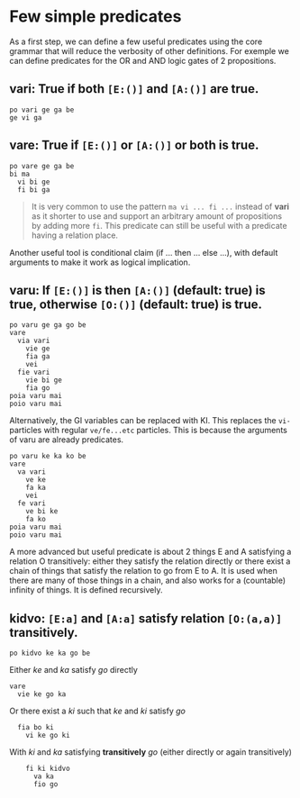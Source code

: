 # Few simple predicates

As a first step, we can define a few useful predicates using the core grammar
that will reduce the verbosity of other definitions. For exemple we can define
predicates for the OR and AND logic gates of 2 propositions.

<spoiler>


__vari:__ True if both `[E:()]` and `[A:()]` are true. 
---
```
po vari ge ga be 
ge vi ga 
```
</spoiler>

<spoiler>


__vare:__ True if `[E:()]` or `[A:()]` or both is true.
---
```
po vare ge ga be
bi ma
  vi bi ge
  fi bi ga
```
</spoiler>

> It is very common to use the pattern `ma vi ... fi ...` instead of __vari__ as
> it shorter to use and support an arbitrary amount of propositions by adding
> more `fi`. This predicate can still be useful with a predicate having a
> relation place. 

Another useful tool is conditional claim (if ... then ... else ...), with
default arguments to make it work as logical implication.


<spoiler>

__varu:__ If `[E:()]` is then `[A:()]` (default: true) is true, otherwise
`[O:()]` (default: true) is true. 
---
```
po varu ge ga go be
vare
  via vari
    vie ge
    fia ga
    vei
  fie vari
    vie bi ge
    fia go
poia varu mai
poio varu mai
```
Alternatively, the GI variables can be replaced with KI. This replaces the `vi-`
particles with regular `ve/fe...etc` particles. This is because the arguments of
varu are already predicates.
```
po varu ke ka ko be
vare
  va vari
    ve ke
    fa ka
    vei
  fe vari
    ve bi ke
    fa ko
poia varu mai
poio varu mai
```
</spoiler>

A more advanced but useful predicate is about 2 things E and A satisfying a
relation O transitively: either they satisfy the relation directly or there
exist a chain of things that satisfy the relation to go from E to A. It is used
when there are many of those things in a chain, and also works for a (countable)
infinity of things. It is defined recursively.

<spoiler>

__kidvo:__ `[E:a]` and `[A:a]` satisfy relation `[O:(a,a)]` transitively.
---
```
po kidvo ke ka go be
```
Either _ke_ and _ka_ satisfy _go_ directly
```
vare
  vie ke go ka
```
Or there exist a _ki_ such that _ke_ and _ki_ satisfy _go_
```
  fia bo ki
    vi ke go ki
```
With _ki_ and _ka_ satisfying __transitively__ _go_ (either directly or again
transitively)
```
    fi ki kidvo
      va ka
      fio go
```
</spoiler>